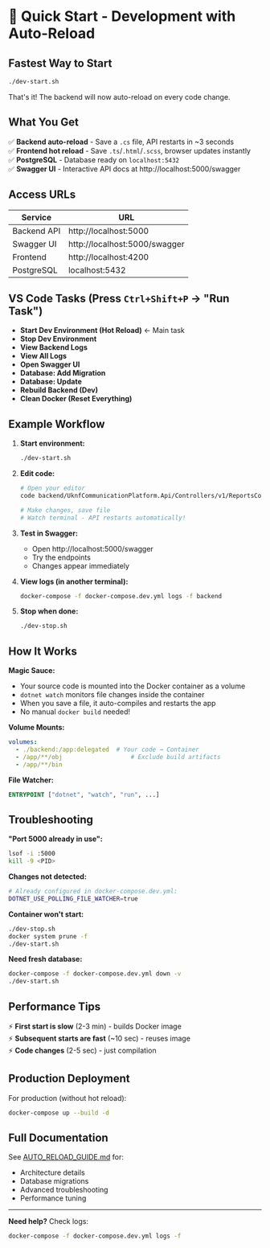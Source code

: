 # 🚀 Quick Start - Development with Auto-Reload

## Fastest Way to Start

```bash
./dev-start.sh
```

That's it! The backend will now auto-reload on every code change.

## What You Get

✅ **Backend auto-reload** - Save a `.cs` file, API restarts in ~3 seconds  
✅ **Frontend hot reload** - Save `.ts`/`.html`/`.scss`, browser updates instantly  
✅ **PostgreSQL** - Database ready on `localhost:5432`  
✅ **Swagger UI** - Interactive API docs at http://localhost:5000/swagger  

## Access URLs

| Service | URL |
|---------|-----|
| Backend API | http://localhost:5000 |
| Swagger UI | http://localhost:5000/swagger |
| Frontend | http://localhost:4200 |
| PostgreSQL | localhost:5432 |

## VS Code Tasks (Press `Ctrl+Shift+P` → "Run Task")

- **Start Dev Environment (Hot Reload)** ← Main task
- **Stop Dev Environment**
- **View Backend Logs**
- **View All Logs**
- **Open Swagger UI**
- **Database: Add Migration**
- **Database: Update**
- **Rebuild Backend (Dev)**
- **Clean Docker (Reset Everything)**

## Example Workflow

1. **Start environment:**
   ```bash
   ./dev-start.sh
   ```

2. **Edit code:**
   ```bash
   # Open your editor
   code backend/UknfCommunicationPlatform.Api/Controllers/v1/ReportsController.cs
   
   # Make changes, save file
   # Watch terminal - API restarts automatically!
   ```

3. **Test in Swagger:**
   - Open http://localhost:5000/swagger
   - Try the endpoints
   - Changes appear immediately

4. **View logs (in another terminal):**
   ```bash
   docker-compose -f docker-compose.dev.yml logs -f backend
   ```

5. **Stop when done:**
   ```bash
   ./dev-stop.sh
   ```

## How It Works

**Magic Sauce:**
- Your source code is mounted into the Docker container as a volume
- `dotnet watch` monitors file changes inside the container
- When you save a file, it auto-compiles and restarts the app
- No manual `docker build` needed!

**Volume Mounts:**
```yaml
volumes:
  - ./backend:/app:delegated  # Your code → Container
  - /app/**/obj                   # Exclude build artifacts
  - /app/**/bin
```

**File Watcher:**
```dockerfile
ENTRYPOINT ["dotnet", "watch", "run", ...]
```

## Troubleshooting

**"Port 5000 already in use":**
```bash
lsof -i :5000
kill -9 <PID>
```

**Changes not detected:**
```bash
# Already configured in docker-compose.dev.yml:
DOTNET_USE_POLLING_FILE_WATCHER=true
```

**Container won't start:**
```bash
./dev-stop.sh
docker system prune -f
./dev-start.sh
```

**Need fresh database:**
```bash
docker-compose -f docker-compose.dev.yml down -v
./dev-start.sh
```

## Performance Tips

⚡ **First start is slow** (2-3 min) - builds Docker image  
⚡ **Subsequent starts are fast** (~10 sec) - reuses image  
⚡ **Code changes** (2-5 sec) - just compilation  

## Production Deployment

For production (without hot reload):
```bash
docker-compose up --build -d
```

## Full Documentation

See [AUTO_RELOAD_GUIDE.md](.documentation/AUTO_RELOAD_GUIDE.md) for:
- Architecture details
- Database migrations
- Advanced troubleshooting
- Performance tuning

---

**Need help?** Check logs:
```bash
docker-compose -f docker-compose.dev.yml logs -f
```
